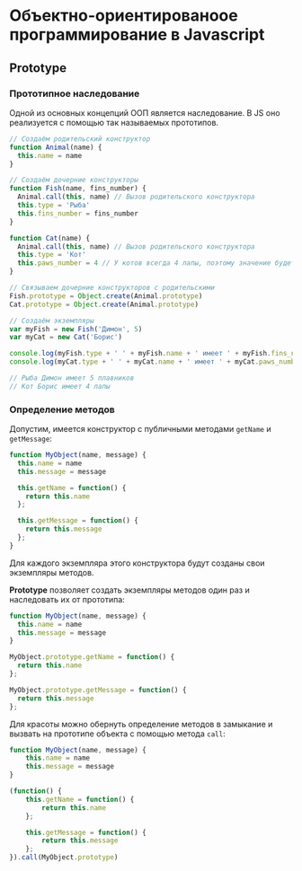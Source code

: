 # Объектно-ориентированоое программирование в Javascript
## Prototype
### Прототипное наследование
Одной из основных концепций ООП является наследование. В JS оно реализуется с помощью так называемых прототипов.
```javascript
// Создаём родительский конструктор
function Animal(name) {
  this.name = name
}

// Создаём дочерние конструкторы
function Fish(name, fins_number) {
  Animal.call(this, name) // Вызов родительского конструктора
  this.type = 'Рыба'
  this.fins_number = fins_number
}

function Cat(name) {
  Animal.call(this, name) // Вызов родительского конструктора
  this.type = 'Кот'
  this.paws_number = 4 // У котов всегда 4 лапы, поэтому значение будет по умолчанию
}

// Связываем дочерние конструкторов с родительскими
Fish.prototype = Object.create(Animal.prototype)
Cat.prototype = Object.create(Animal.prototype)

// Создаём экземпляры
var myFish = new Fish('Димон', 5)
var myCat = new Cat('Борис')

console.log(myFish.type + ' ' + myFish.name + ' имеет ' + myFish.fins_number + ' плавников')
console.log(myCat.type + ' ' + myCat.name + ' имеет ' + myCat.paws_number + ' лапы')

// Рыба Димон имеет 5 плавников
// Кот Борис имеет 4 лапы
```
### Определение методов
Допустим, имеется конструктор с публичными методами `getName` и `getMessage`:
```javascript
function MyObject(name, message) {
  this.name = name
  this.message = message

  this.getName = function() {
    return this.name
  };

  this.getMessage = function() {
    return this.message
  };
}
```
Для каждого экземпляра этого конструктора будут созданы свои экземпляры методов.

**Prototype** позволяет создать экземпляры методов один раз и наследовать их от прототипа:
```javascript
function MyObject(name, message) {
  this.name = name
  this.message = message
}

MyObject.prototype.getName = function() {
  return this.name
};

MyObject.prototype.getMessage = function() {
  return this.message
};
```
Для красоты можно обернуть определение методов в замыкание и вызвать на прототипе объекта с помощью метода `call`:
```javascript
function MyObject(name, message) {
    this.name = name
    this.message = message
}

(function() {
    this.getName = function() {
        return this.name
    };

    this.getMessage = function() {
        return this.message
    };
}).call(MyObject.prototype)
```